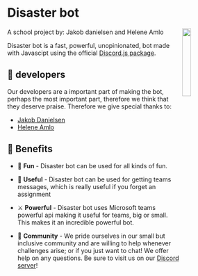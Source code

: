 # Disaster bot
A school project by: Jakob danielsen and Helene Amlo
<a href="https://discord.gg/gscXkPQ3Nn"><img align="right" src="https://jakobdanielsen.github.io/discordbot/kh1.png" width=20%></a>

Disaster bot is a fast, powerful, unopinionated, bot made with Javascipt using the official [Discord.js package](https://discord.com/developers/docs/intro).



## 🎉 developers

Our developers are a important part of making the bot, perhaps the most important part, therefore we think that they deserve praise.
Therefore we give special thanks to:

* [Jakob Danielsen](https://github.com/JakobDanielsen)
* [Helene Amlo](https://github.com/henningamlo)

## 💎 Benefits

* 🚀 **Fun** - Disaster bot can be used for all kinds of fun.

* 📜 **Useful** - Disaster bot can be used for getting teams messages, which is really useful if you forget an assignment

* ⚔️ **Powerful** - Disaster bot uses Microsoft teams powerful api making it useful for teams, big or small. This makes it an incredible powerful bot.

* 🏫 **Community** - We pride ourselves in our small but inclusive community and are willing to help whenever challenges arise; or if you just want to chat! We offer help on any questions. Be sure to visit us on our [Discord server](https://discord.gg/gscXkPQ3Nn)!
